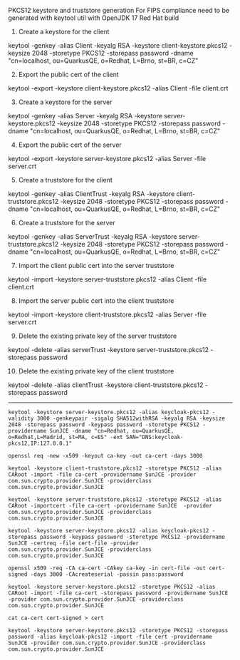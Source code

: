 PKCS12 keystore and truststore generation
For FIPS compliance need to be generated with keytool util with OpenJDK 17 Red Hat build

1. Create a keystore for the client

keytool -genkey -alias Client -keyalg RSA -keystore client-keystore.pkcs12 -keysize 2048 -storetype PKCS12 -storepass password -dname "cn=localhost, ou=QuarkusQE, o=Redhat, L=Brno, st=BR, c=CZ" 

2. Export the public cert of the client

keytool -export -keystore client-keystore.pkcs12 -alias Client -file client.crt

3. Create a keystore for the server

keytool -genkey -alias Server -keyalg RSA -keystore server-keystore.pkcs12 -keysize 2048 -storetype PKCS12 -storepass password -dname "cn=localhost, ou=QuarkusQE, o=Redhat, L=Brno, st=BR, c=CZ" 

4. Export the public cert of the server

keytool -export -keystore server-keystore.pkcs12 -alias Server -file server.crt

5. Create a truststore for the client

keytool -genkey -alias ClientTrust -keyalg RSA -keystore client-truststore.pkcs12 -keysize 2048 -storetype PKCS12 -storepass password -dname "cn=localhost, ou=QuarkusQE, o=Redhat, L=Brno, st=BR, c=CZ" 

6. Create a truststore for the server

keytool -genkey -alias ServerTrust -keyalg RSA -keystore server-truststore.pkcs12 -keysize 2048 -storetype PKCS12 -storepass password -dname "cn=localhost, ou=QuarkusQE, o=Redhat, L=Brno, st=BR, c=CZ"

7. Import the client public cert into the server truststore

keytool -import -keystore server-truststore.pkcs12 -alias Client -file client.crt

8. Import the server public cert into the client truststore

keytool -import -keystore client-truststore.pkcs12 -alias Server -file server.crt

9. Delete the existing private key of the server truststore

keytool -delete -alias serverTrust -keystore server-truststore.pkcs12 -storepass password

10. Delete the existing private key of the client truststore

keytool -delete -alias clientTrust -keystore client-truststore.pkcs12 -storepass password


-----------------------------------------------
```shell
keytool -keystore server-keystore.pkcs12 -alias keycloak-pkcs12 -validity 3000 -genkeypair -sigalg SHA512withRSA -keyalg RSA -keysize 2048 -storepass password -keypass password -storetype PKCS12 -providername SunJCE -dname "cn=Redhat, ou=QuarkusQE, o=Redhat,L=Madrid, st=MA, c=ES" -ext SAN="DNS:keycloak-pkcs12,IP:127.0.0.1" 

openssl req -new -x509 -keyout ca-key -out ca-cert -days 3000

keytool -keystore client-truststore.pkcs12 -storetype PKCS12 -alias CARoot -import -file ca-cert -providername SunJCE -provider com.sun.crypto.provider.SunJCE -providerclass com.sun.crypto.provider.SunJCE

keytool -keystore server-truststore.pkcs12 -storetype PKCS12 -alias CARoot -importcert -file ca-cert -providername SunJCE  -provider com.sun.crypto.provider.SunJCE -providerclass com.sun.crypto.provider.SunJCE

keytool -keystore server-keystore.pkcs12 -alias keycloak-pkcs12 -storepass password -keypass password -storetype PKCS12 -providername SunJCE -certreq -file cert-file -provider com.sun.crypto.provider.SunJCE -providerclass com.sun.crypto.provider.SunJCE

openssl x509 -req -CA ca-cert -CAkey ca-key -in cert-file -out cert-signed -days 3000 -CAcreateserial -passin pass:password

keytool -keystore server-keystore.pkcs12 -storetype PKCS12 -alias CARoot -import -file ca-cert -storepass password -providername SunJCE -provider com.sun.crypto.provider.SunJCE -providerclass com.sun.crypto.provider.SunJCE 

cat ca-cert cert-signed > cert

keytool -keystore server-keystore.pkcs12 -storetype PKCS12 -storepass password -alias keycloak-pkcs12 -import -file cert -providername SunJCE -provider com.sun.crypto.provider.SunJCE -providerclass com.sun.crypto.provider.SunJCE
```